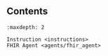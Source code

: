 ## Contents

```{toctree}
:maxdepth: 2

Instruction <instructions>
FHIR Agent <agents/fhir_agent>

```